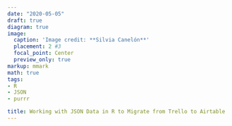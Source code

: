 ```yaml
---
date: "2020-05-05"
draft: true
diagram: true
image:
  caption: 'Image credit: **Silvia Canelón**'
  placement: 2 #3
  focal_point: Center
  preview_only: true
markup: mmark
math: true
tags:
- R
- JSON
- purrr

title: Working with JSON Data in R to Migrate from Trello to Airtable
---
```

